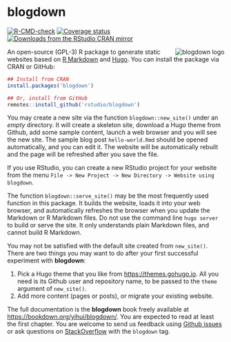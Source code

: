 # blogdown

<!-- badges: start -->
[![R-CMD-check](https://github.com/rstudio/blogdown/workflows/R-CMD-check/badge.svg)](https://github.com/rstudio/blogdown/actions)
[![Coverage status](https://codecov.io/gh/rstudio/blogdown/branch/master/graph/badge.svg)](https://codecov.io/github/rstudio/blogdown?branch=master)
[![Downloads from the RStudio CRAN mirror](https://cranlogs.r-pkg.org/badges/blogdown)](https://cran.r-project.org/package=blogdown)
<!-- badges: end -->

<a href="https://bookdown.org/yihui/blogdown"><img src="https://bookdown.org/yihui/blogdown/images/logo.png" alt="blogdown logo" align="right" /></a>

An open-source (GPL-3) R package to generate static websites based on [R Markdown](https://rmarkdown.rstudio.com) and [Hugo](https://gohugo.io). You can install the package via CRAN or GitHub:

```r
## Install from CRAN
install.packages('blogdown')

## Or, install from GitHub
remotes::install_github('rstudio/blogdown')
```

You may create a new site via the function `blogdown::new_site()` under an _empty_ directory. It will create a skeleton site, download a Hugo theme from Github,  add some sample content, launch a web browser and you will see the new site. The sample blog post `hello-world.Rmd` should be opened automatically, and you can edit it. The website will be automatically rebuilt and the page will be refreshed after you save the file.

If you use RStudio, you can create a new RStudio project for your website from the menu `File -> New Project -> New Directory -> Website using blogdown`.

The function `blogdown::serve_site()` may be the most frequently used function in this package. It builds the website, loads it into your web browser, and automatically refreshes the browser when you update the Markdown or R Markdown files. Do not use the command line `hugo server` to build or serve the site. It only understands plain Markdown files, and cannot build R Markdown.

You may not be satisfied with the default site created from `new_site()`. There are two things you may want to do after your first successful experiment with **blogdown**:

1. Pick a Hugo theme that you like from https://themes.gohugo.io. All you need is its Github user and repository name, to be passed to the `theme` argument of `new_site()`.
2. Add more content (pages or posts), or migrate your existing website.

The full documentation is the **blogdown** book freely available at https://bookdown.org/yihui/blogdown/. You are expected to read at least the first chapter. 
You are welcome to send us feedback using [Github issues](https://github.com/rstudio/blogdown/issues) or ask questions on [StackOverflow](https://stackoverflow.com/questions/tagged/blogdown) with the `blogdown` tag.
